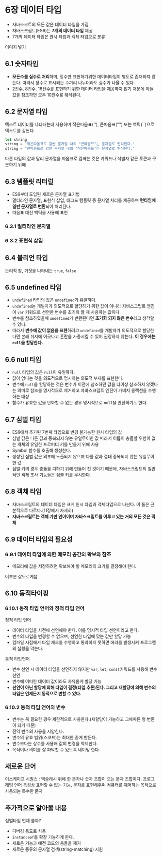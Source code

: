 
# 6장 데이터 타입

- 자바스크트의 모든 값은 데이터 타입을 가짐
- 자바스크립트(ES6)는 **7개의 데이터 타입** 제공
- 7개의 데이터 타입은 원시 타입과 객체 타입으로 분류

이미지 넣기


## 6.1 숫자타입

- **모든수를 실수로 처리**하며, 정수만 표현하기위한 데이터타입이 별도로 존재하지 않는다. 따라서 정수로 표시되는 수끼리 나누더라도 실수가 나올 수 있다.
- 2진수, 8진수, 16진수를 표현하기 위한 데이터 타입을 제공하지 않기 때문에 이들 값을 참조하면 모두 10진수로 해석된다.

## 6.2 문자열 타입

텍스트 데이터를 나타내는데 사용하며 작은따옴표(''), 큰따옴표("") 또는 백틱(``)으로 텍스트를 감싼다.

```js
let string
string = '작은따옴표로 감싼 문자열 내의 "큰따옴표"는 문자열로 인식된다.'
string = "큰따옴표로 감싼 문자열 내의 '작은따옴표'는 문자열로 인식된다."
```
다른 타입의 값과 달리 문자열을 따옴표로 감싸는 것은 키워드나 식별자 같은 토큰과 구분하기 위해

## 6.3 템플릿 리터럴
- ES6부터 도입된 새로운 문자열 표기법
- 멀티라인 문자열, 표현식 삽입, 태그드 탬플릿 등 문자열 처리를 제공하며 **런타임에 일반 문자열로 변환**되어 처리된다.
- 따옴표 대신 백틱을 사용해 표현

### 6.3.1 멀티라인 문자열

### 6.3.2 표현식 삽입

## 6.4 불리언 타입
논리적 참, 거짓을 나타내는 `true`, `false`

## 6.5 undefined 타입
- `undefined` 타입의 값은 `undefined`가 유일하다.
- `undefined`는 개발자가 의도적으로 할당하기 위한 값이 아니라 자바스크립트 엔진이 `var` 키워드로 선언한 변수를 초기화 할 때 사용하는 값이다. 
- 변수를 참조하였을때 `undefined`가 반환된다면 **초기화 되지 않은 변수**라고 생각할 수 있다.
- 따라서 **변수에 값이 없음을 표현**하려고 `undefined`를 개발자가 의도적으로 할당한다면 본래 취지에 어긋나고 혼란을 가중시킬 수 있어 권장하지 않는다. **이 경우에는 `null`을 할당한다.**

## 6.6 null 타입
- `null` 타입의 값은 `null`이 유일하다.
- 값이 없다는 것을 의도적으로 명시하는 의도적 부재를 표현한다.
- 변수에 `null`을 할당하는 것은 변수가 이전에 참조하던 값을 더이상 참조하지 않겠다는 의미로 참조를 명시적으로 제거하고 자바스크립트 엔진이 가비지 콜렉션을 수행하는 대상
- 함수가 유효한 값을 반화할 수 없는 경우 명시적으로 `null`을 반환하기도 한다.

## 6.7 심벌 타입
- ES6에서 추가된 7번째 타입으로 변경 불가능한 원시 타입의 값
- 심벌 값은 다른 값과 중복되지 않는 유일무이한 값 따라서 이름이 충돌할 위험이 없는 개체의 유일한 프로퍼티 키를 만들기 위해 사용
- Symbol 함수를 호출해 생성한다.
- 생성된 심벌 값은 외부에 노출되지 않으며 다름 값과 절대 중복되지 않는 유일무이한 값
- 심벌 키의 경우 충돌을 피하기 위해 만들어 진 것이기 때문에, 자바스크립트의 일반적인 객체 조사 기능들은 심볼 키를 무시한다.

## 6.8 객체 타입
- 자바스크립트의 데이터 타입은 크게 원시 타입과 객체타입으로 나뉜다. 이 둘은 근본적으로 다르다.(11장에서 자세히)
- **자바스크립트는 객체 기반 언어이며 자바스크립트를 이루고 있는 거의 모든 것은 객체**

## 6.9 데이터 타입의 필요성
 ### 6.9.1 데이터 타입에 의한 메모리 공간의 확보와 참조
- 메모리에 값을 저장하려면 확보해야 할 메모리의 크기를 결정해야 한다.

이부분 잘모르게씀

## 6.10 동적타이핑
### 6.10.1 동적 타입 언어와 정적 타입 언어
정적 타입 언어 
- 데이터 타입을 사전에 선언해야 한다. 이를 명시적 타입 선언이라고 한다.
- 변수의 타입을 변경할 수 없으며, 선언한 타입에 맞는 값만 할당 가능
- 컴파일 시점에서 타입 체크를 수행하고 통과하지 못하면 에러를 발생시켜 프로그램의 실행을 막는다.

동적 타입언어 
 - 변수 선언 시 데이터 타입을 선언하지 않지만 `var`, `let`, `const`키워드를 사용해 변수 선언
 - 변수에 어떠한 데이터 값이라도 자유롭게 할당 가능
 - **선언이 아닌 할당에 의해 타입이 결정(타입 추론)된다. 그리고 재할당에 의해 변수의 타입은 언제든지 동적으로 변할 수 있다.**

### 6.10.2 동적 타입 언어와 변수
- 변수는 꼭 필요한 경우 제한적으로 사용한다.(재할당이 가능하고 그에따른 형 변환이 되기 때문)
- 전역 변수의 사용을 지양한다.
- 변수의 유효 범위(스코프)는 최대한 좁게 만든다.
- 변수보다는 상수를 사용해 값의 변경을 억제한다.
- 목적이나 의미를 잘 파악할 수 있도록 네이밍 한다.

## 새로운 단어
이스케이프 시퀀스 :  백슬래시 뒤에 한 문자나 숫자 조합이 오는 문자 조합이다. 프로그래밍 언어 특성상 표현할 수 없는 기능, 문자를 표현해주며 컴퓨터를 제어하는 목적으로 사용되는 특수한 문자

## 추가적으로 알아볼 내용
심벌타입 언제 쓸까?
- 디버깅 용도로 사용
- `instanceof`를 확장 가능하게 한다.
- 새로운 기능과 예전 코드의 충돌을 제거
- 새로운 종류의 문자열 검색(string-matching) 지원
